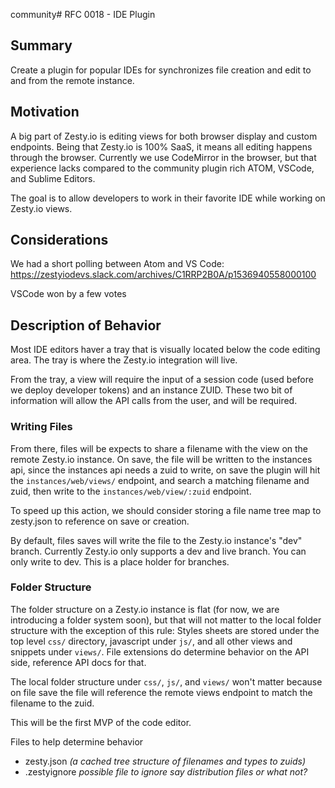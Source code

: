 community# RFC 0018 - IDE Plugin

## Summary

Create a plugin for popular IDEs for synchronizes file creation and edit to and from the remote instance.

## Motivation

A big part of Zesty.io is editing views for both browser display and custom endpoints. Being that Zesty.io is 100% SaaS, it means all editing happens through the browser. Currently we use CodeMirror in the browser, but that experience lacks compared to the community plugin rich ATOM, VSCode, and Sublime Editors.

The goal is to allow developers to work in their favorite IDE while working on Zesty.io views.

## Considerations

We had a short polling between Atom and VS Code: https://zestyiodevs.slack.com/archives/C1RRP2B0A/p1536940558000100

VSCode won by a few votes


## Description of Behavior

Most IDE editors haver a tray that is visually located below the code editing area. The tray is where the Zesty.io integration will live.

From the tray, a view will require the input of a session code (used before we deploy developer tokens) and an instance ZUID. These two bit of information will allow the API calls from the user, and will be required.

### Writing Files

From there, files will be expects to share a filename with the view on the remote Zesty.io instance. On save, the file will be written to the instances api, since the instances api needs a zuid to write, on save the plugin will hit the `instances/web/views/` endpoint, and search a matching filename and zuid, then write to the `instances/web/view/:zuid` endpoint.

To speed up this action, we should consider storing a file name tree map to zesty.json to reference on save or creation.

By default, files saves will write the file to the Zesty.io instance's "dev" branch. Currently Zesty.io only supports a dev and live branch. You can only write to dev. This is a place holder for branches.

### Folder Structure

The folder structure on a Zesty.io instance is flat (for now, we are introducing a folder system soon), but that will not matter to the local folder structure with the exception of this rule: Styles sheets are stored under the top level `css/` directory, javascript under `js/`, and all other views and snippets under `views/`. File extensions do determine behavior on the API side, reference API docs for that.

The local folder structure under `css/`, `js/`, and `views/` won't matter because on file save the file will reference the remote views endpoint to match the filename to the zuid.

This will be the first MVP of the code editor.

Files to help determine behavior

* zesty.json *(a cached tree structure of filenames and types to zuids)*
* .zestyignore *possible file to ignore say distribution files or what not?*
